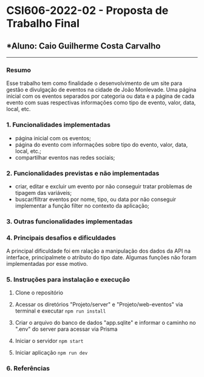 # **CSI606-2022-02 - Proposta de Trabalho Final**

  

## *Aluno: Caio Guilherme Costa Carvalho

  

--------------



### Resumo

Esse trabalho tem como finalidade o desenvolvimento de um site para gestão e divulgação de eventos na cidade de João Monlevade. Uma página inicial com os eventos separados por categoria ou data e a página de cada evento com suas respectivas informações como tipo de evento, valor, data, local, etc. 

### 1. Funcionalidades implementadas	

 - página inicial com os eventos;
 - página do evento com informações sobre tipo do evento, valor, data, local, etc.;
 - compartilhar eventos nas redes sociais; 
  
### 2. Funcionalidades previstas e não implementadas
  - criar, editar e excluir um evento por não conseguir tratar problemas de tipagem das variáveis;
  - buscar/filtrar eventos por nome, tipo, ou data por não conseguir implementar a função filter no contexto da aplicação;

### 3. Outras funcionalidades implementadas
<!-- Descrever as funcionalidades implementas além daquelas que foram previstas, caso se aplique.  -->

### 4. Principais desafios e dificuldades
A principal dificuldade foi em ralação a manipulação dos dados da API na interface, principalmete o atributo do tipo date. Algumas funções não foram implementadas por esse motivo.

### 5. Instruções para instalação e execução
 1. Clone o repositório
 
 2. Acessar os diretórios "Projeto/server" e "Projeto/web-eventos" via terminal e executar
 `npm run install`
 
 3.  Criar o arquivo do banco de dados "app.sqlite" e informar o caminho no ".env" do server para acessar via Prisma
 
 4. Iniciar o servidor `npm start`

 5. Iniciar aplicação `npm run dev`

### 6. Referências
<!-- Referências podem ser incluídas, caso necessário. Utilize o padrão ABNT. -->
